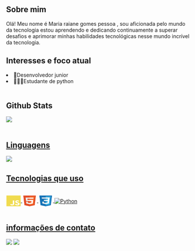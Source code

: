 ## Sobre mim
<a> Olá! Meu nome é Maria raiane gomes pessoa , sou aficionada pelo mundo da tecnologia estou aprendendo e dedicando continuamente a superar desafios e aprimorar minhas habilidades tecnológicas nesse mundo incrível da tecnologia. </a>

## Interesses e foco atual
   <li>🚀Desenvolvedor junior</li>
   <li>👩🏽‍💻Estudante de python</li>
<br>

<div>
 
 ## Github Stats

   <a href="https://github.com/Maryraiane">
   <img height="180em" src="https://github-readme-stats.vercel.app/api?username=Maryraiane&show_icons=true&theme=highcontrast&include_all_commits=true&count_private=true"/>
</div>
<br>

## Linguagens 
   <img height="180em" src="https://github-readme-stats.vercel.app/api/top-langs/?username=Maryraiane&layout=compact&langs_count=6&theme=highcontrast"/>

## Tecnologias que uso
<div style="display: inline_block"><br>
  <img align="center" alt="Js" height="30" width="40" src="https://raw.githubusercontent.com/devicons/devicon/master/icons/javascript/javascript-plain.svg">
  <img align="center" alt="HTML" height="30" width="40" src="https://raw.githubusercontent.com/devicons/devicon/master/icons/html5/html5-original.svg">
  <img align="center" alt="CSS" height="30" width="40" src="https://raw.githubusercontent.com/devicons/devicon/master/icons/css3/css3-original.svg">
  <img align="center" alt="Python" height"30" width="40" src="https://cdn.jsdelivr.net/gh/devicons/devicon@latest/icons/python/python-original-wordmark.svg"/>
</div>
  
<br>
 
## informações de contato
 
<div> 
  <a href = "mailto:raianepocket38@gmail.com"><img src="https://img.shields.io/badge/-Gmail-%23333?style=for-the-badge&logo=gmail&logoColor=white" target="_blank"></a>
  <a href="https://www.linkedin.com/in/maria-raiane-09b62b162/" target="_blank"><img src="https://img.shields.io/badge/-LinkedIn-%230077B5?style=for-the-badge&logo=linkedin&logoColor=white" target="_blank"></a>
</div>
